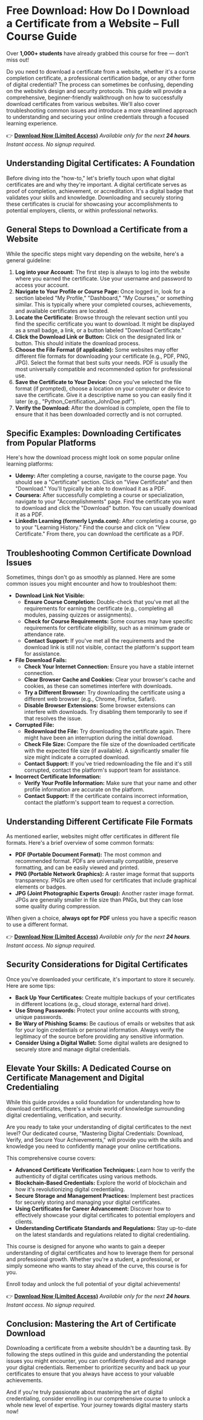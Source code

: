 # Free Download: How Do I Download a Certificate from a Website – Full Course Guide

Over **1,000+ students** have already grabbed this course for free — don’t miss out!

Do you need to download a certificate from a website, whether it's a course completion certificate, a professional certification badge, or any other form of digital credential? The process can sometimes be confusing, depending on the website’s design and security protocols. This guide will provide a comprehensive, beginner-friendly walkthrough on how to successfully download certificates from various websites. We'll also cover troubleshooting common issues and introduce a more streamlined approach to understanding and securing your online credentials through a focused learning experience.

👉 **[Download Now (Limited Access)](https://udemywork.com/how-do-i-download-a-certificate-from-a-website)**
_Available only for the next **24 hours**. Instant access. No signup required._

## Understanding Digital Certificates: A Foundation

Before diving into the "how-to," let's briefly touch upon what digital certificates are and why they're important. A digital certificate serves as proof of completion, achievement, or accreditation. It's a digital badge that validates your skills and knowledge. Downloading and securely storing these certificates is crucial for showcasing your accomplishments to potential employers, clients, or within professional networks.

## General Steps to Download a Certificate from a Website

While the specific steps might vary depending on the website, here's a general guideline:

1.  **Log into your Account:** The first step is always to log into the website where you earned the certificate. Use your username and password to access your account.
2.  **Navigate to Your Profile or Course Page:** Once logged in, look for a section labeled "My Profile," "Dashboard," "My Courses," or something similar. This is typically where your completed courses, achievements, and available certificates are located.
3.  **Locate the Certificate:** Browse through the relevant section until you find the specific certificate you want to download. It might be displayed as a small badge, a link, or a button labeled "Download Certificate."
4.  **Click the Download Link or Button:** Click on the designated link or button. This should initiate the download process.
5.  **Choose the File Format (if applicable):** Some websites may offer different file formats for downloading your certificate (e.g., PDF, PNG, JPG). Select the format that best suits your needs. PDF is usually the most universally compatible and recommended option for professional use.
6.  **Save the Certificate to Your Device:** Once you've selected the file format (if prompted), choose a location on your computer or device to save the certificate. Give it a descriptive name so you can easily find it later (e.g., "Python_Certification_JohnDoe.pdf").
7.  **Verify the Download:** After the download is complete, open the file to ensure that it has been downloaded correctly and is not corrupted.

## Specific Examples: Downloading Certificates from Popular Platforms

Here's how the download process might look on some popular online learning platforms:

*   **Udemy:** After completing a course, navigate to the course page. You should see a "Certificate" section. Click on "View Certificate" and then "Download." You'll typically be able to download it as a PDF.
*   **Coursera:** After successfully completing a course or specialization, navigate to your "Accomplishments" page. Find the certificate you want to download and click the "Download" button. You can usually download it as a PDF.
*   **LinkedIn Learning (formerly Lynda.com):** After completing a course, go to your "Learning History." Find the course and click on "View Certificate." From there, you can download the certificate as a PDF.

## Troubleshooting Common Certificate Download Issues

Sometimes, things don't go as smoothly as planned. Here are some common issues you might encounter and how to troubleshoot them:

*   **Download Link Not Visible:**
    *   **Ensure Course Completion:** Double-check that you've met all the requirements for earning the certificate (e.g., completing all modules, passing quizzes or assignments).
    *   **Check for Course Requirements:** Some courses may have specific requirements for certificate eligibility, such as a minimum grade or attendance rate.
    *   **Contact Support:** If you've met all the requirements and the download link is still not visible, contact the platform's support team for assistance.
*   **File Download Fails:**
    *   **Check Your Internet Connection:** Ensure you have a stable internet connection.
    *   **Clear Browser Cache and Cookies:** Clear your browser's cache and cookies, as these can sometimes interfere with downloads.
    *   **Try a Different Browser:** Try downloading the certificate using a different web browser (e.g., Chrome, Firefox, Safari).
    *   **Disable Browser Extensions:** Some browser extensions can interfere with downloads. Try disabling them temporarily to see if that resolves the issue.
*   **Corrupted File:**
    *   **Redownload the File:** Try downloading the certificate again. There might have been an interruption during the initial download.
    *   **Check File Size:** Compare the file size of the downloaded certificate with the expected file size (if available). A significantly smaller file size might indicate a corrupted download.
    *   **Contact Support:** If you've tried redownloading the file and it's still corrupted, contact the platform's support team for assistance.
*   **Incorrect Certificate Information:**
    *   **Verify Your Profile Information:** Make sure that your name and other profile information are accurate on the platform.
    *   **Contact Support:** If the certificate contains incorrect information, contact the platform's support team to request a correction.

## Understanding Different Certificate File Formats

As mentioned earlier, websites might offer certificates in different file formats. Here's a brief overview of some common formats:

*   **PDF (Portable Document Format):** The most common and recommended format. PDFs are universally compatible, preserve formatting, and can be easily viewed and printed.
*   **PNG (Portable Network Graphics):** A raster image format that supports transparency. PNGs are often used for certificates that include graphical elements or badges.
*   **JPG (Joint Photographic Experts Group):** Another raster image format. JPGs are generally smaller in file size than PNGs, but they can lose some quality during compression.

When given a choice, **always opt for PDF** unless you have a specific reason to use a different format.

👉 **[Download Now (Limited Access)](https://udemywork.com/how-do-i-download-a-certificate-from-a-website)**
_Available only for the next **24 hours**. Instant access. No signup required._

## Security Considerations for Digital Certificates

Once you've downloaded your certificate, it's important to store it securely. Here are some tips:

*   **Back Up Your Certificates:** Create multiple backups of your certificates in different locations (e.g., cloud storage, external hard drive).
*   **Use Strong Passwords:** Protect your online accounts with strong, unique passwords.
*   **Be Wary of Phishing Scams:** Be cautious of emails or websites that ask for your login credentials or personal information. Always verify the legitimacy of the source before providing any sensitive information.
*   **Consider Using a Digital Wallet:** Some digital wallets are designed to securely store and manage digital credentials.

## Elevate Your Skills: A Dedicated Course on Certificate Management and Digital Credentialing

While this guide provides a solid foundation for understanding how to download certificates, there's a whole world of knowledge surrounding digital credentialing, verification, and security.

Are you ready to take your understanding of digital certificates to the next level? Our dedicated course, "Mastering Digital Credentials: Download, Verify, and Secure Your Achievements," will provide you with the skills and knowledge you need to confidently manage your online certifications.

This comprehensive course covers:

*   **Advanced Certificate Verification Techniques:** Learn how to verify the authenticity of digital certificates using various methods.
*   **Blockchain-Based Credentials:** Explore the world of blockchain and how it's revolutionizing digital credentialing.
*   **Secure Storage and Management Practices:** Implement best practices for securely storing and managing your digital certificates.
*   **Using Certificates for Career Advancement:** Discover how to effectively showcase your digital certificates to potential employers and clients.
*   **Understanding Certificate Standards and Regulations:** Stay up-to-date on the latest standards and regulations related to digital credentialing.

This course is designed for anyone who wants to gain a deeper understanding of digital certificates and how to leverage them for personal and professional growth. Whether you're a student, a professional, or simply someone who wants to stay ahead of the curve, this course is for you.

Enroll today and unlock the full potential of your digital achievements!

👉 **[Download Now (Limited Access)](https://udemywork.com/how-do-i-download-a-certificate-from-a-website)**
_Available only for the next **24 hours**. Instant access. No signup required._

## Conclusion: Mastering the Art of Certificate Download

Downloading a certificate from a website shouldn't be a daunting task. By following the steps outlined in this guide and understanding the potential issues you might encounter, you can confidently download and manage your digital credentials. Remember to prioritize security and back up your certificates to ensure that you always have access to your valuable achievements.

And if you're truly passionate about mastering the art of digital credentialing, consider enrolling in our comprehensive course to unlock a whole new level of expertise. Your journey towards digital mastery starts now!
